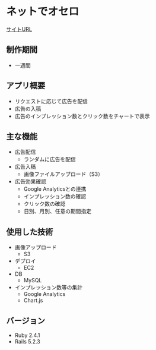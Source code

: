# ネットでオセロ
[サイトURL](http://18.182.76.60/)

## 制作期間
- 一週間

## アプリ概要
- リクエストに応じて広告を配信
- 広告の入稿
- 広告のインプレッション数とクリック数をチャートで表示

## 主な機能
- 広告配信
  - ランダムに広告を配信
- 広告入稿
  - 画像ファイルアップロード（S3）
- 広告効果確認
  - Google Analyticsとの連携
  - インプレッション数の確認
  - クリック数の確認
  - 日別、月別、任意の期間指定

## 使用した技術
- 画像アップロード
  - S3
- デプロイ
  - EC2
- DB
  - MySQL
- インプレッション数等の集計
  - Google Analytics
  - Chart.js

## バージョン
- Ruby 2.4.1
- Rails 5.2.3
